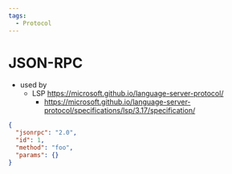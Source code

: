 ```yaml
---
tags:
  - Protocol
---
```


# JSON-RPC

- used by
  - LSP https://microsoft.github.io/language-server-protocol/
    - https://microsoft.github.io/language-server-protocol/specifications/lsp/3.17/specification/

```json
{
  "jsonrpc": "2.0",
  "id": 1,
  "method": "foo",
  "params": {}
}
```
